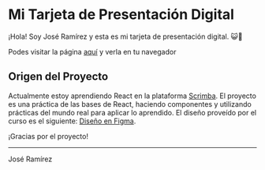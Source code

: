 # Mi Tarjeta de Presentación Digital

¡Hola! Soy José Ramírez y esta es mi tarjeta de presentación digital. 😺🌟

Podes visitar la página [aquí](https://joseramirezpresentacion.netlify.app/) y verla en tu navegador

## Origen del Proyecto

Actualmente estoy aprendiendo React en la plataforma [Scrimba](https://v2.scrimba.com/learn-react-c0e).
El proyecto es una práctica de las bases de React, haciendo componentes y utilizando prácticas del mundo real para aplicar lo aprendido.
El diseño proveído por el curso es el siguiente: [Diseño en Figma](https://www.figma.com/design/4ctPLUvIn5b5Ep6YPOZWWd/Digital-Business-Card?node-id=0-129&t=6JPiP8RI5LL0yjzh-0). 

¡Gracias por el proyecto!

---

José Ramírez

